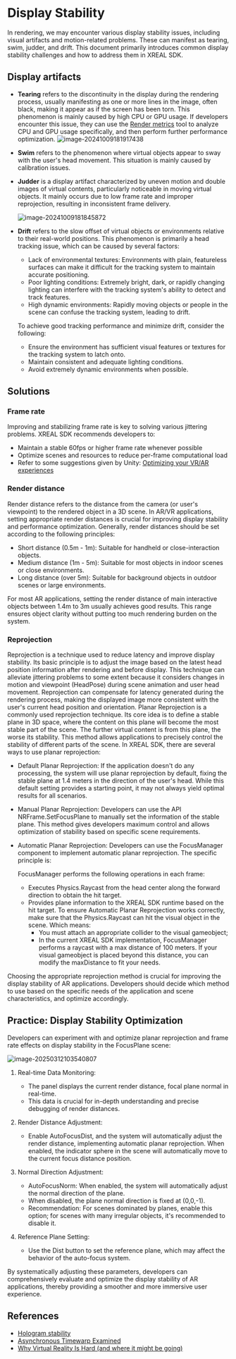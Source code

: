 # Display Stability
In rendering, we may encounter various display stability issues, including visual artifacts and motion-related problems. These can manifest as tearing, swim, judder, and drift. This document primarily introduces common display stability challenges and how to address them in XREAL SDK.

## Display artifacts

* **Tearing** refers to the discontinuity in the display during the rendering process, usually manifesting as one or more lines in the image, often black, making it appear as if the screen has been torn. This phenomenon is mainly caused by high CPU or GPU usage. If developers encounter this issue, they can use the [Render metrics](https://docs.xreal.com/Rendering/Render%20Metrics) tool to analyze CPU and GPU usage specifically, and then perform further performance optimization.
  ![image-20241009181917438](https://pub-8dffc52979c34362aa2dbe3a43f0792a.r2.dev/image-20241009181917438.png)

* **Swim** refers to the phenomenon where virtual objects appear to sway with the user's head movement. This situation is mainly caused by calibration issues. 
  
* **Judder** is a display artifact characterized by uneven motion and double images of virtual contents, particularly noticeable in moving virtual objects. It mainly occurs due to low frame rate and improper reprojection, resulting in inconsistent frame delivery.

  ![image-20241009181845872](https://pub-8dffc52979c34362aa2dbe3a43f0792a.r2.dev/image-20241009181845872.png)

* **Drift** refers to the slow offset of virtual objects or environments relative to their real-world positions. This phenomenon is primarily a head tracking issue, which can be caused by several factors:
  - Lack of environmental textures: Environments with plain, featureless surfaces can make it difficult for the tracking system to maintain accurate positioning.
  - Poor lighting conditions: Extremely bright, dark, or rapidly changing lighting can interfere with the tracking system's ability to detect and track features.
  - High dynamic environments: Rapidly moving objects or people in the scene can confuse the tracking system, leading to drift.
  
  To achieve good tracking performance and minimize drift, consider the following:
  
  - Ensure the environment has sufficient visual features or textures for the tracking system to latch onto.
  - Maintain consistent and adequate lighting conditions.
  - Avoid extremely dynamic environments when possible.

## Solutions

### Frame rate

Improving and stabilizing frame rate is key to solving various jittering problems. XREAL SDK recommends developers to:

- Maintain a stable 60fps or higher frame rate whenever possible
- Optimize scenes and resources to reduce per-frame computational load
- Refer to some suggestions given by Unity: [Optimizing your VR/AR experiences](https://learn.unity.com/tutorial/optimizing-your-vr-ar-experiences#5fe2ad02edbc2a08ce47222b)

### Render distance

Render distance refers to the distance from the camera (or user's viewpoint) to the rendered object in a 3D scene. In AR/VR applications, setting appropriate render distances is crucial for improving display stability and performance optimization.
Generally, render distances should be set according to the following principles:

- Short distance (0.5m - 1m): Suitable for handheld or close-interaction objects.
- Medium distance (1m - 5m): Suitable for most objects in indoor scenes or close environments.
- Long distance (over 5m): Suitable for background objects in outdoor scenes or large environments.

For most AR applications, setting the render distance of main interactive objects between 1.4m to 3m usually achieves good results. This range ensures object clarity without putting too much rendering burden on the system.

### Reprojection

Reprojection is a technique used to reduce latency and improve display stability. Its basic principle is to adjust the image based on the latest head position information after rendering and before display. This technique can alleviate jittering problems to some extent because it considers changes in motion and viewpoint (HeadPose) during scene animation and user head movement. Reprojection can compensate for latency generated during the rendering process, making the displayed image more consistent with the user's current head position and orientation.
Planar Reprojection is a commonly used reprojection technique. Its core idea is to define a stable plane in 3D space, where the content on this plane will become the most stable part of the scene. The further virtual content is from this plane, the worse its stability. This method allows applications to precisely control the stability of different parts of the scene.
In XREAL SDK, there are several ways to use planar reprojection:

* Default Planar Reprojection:
  If the application doesn't do any processing, the system will use planar reprojection by default, fixing the stable plane at 1.4 meters in the direction of the user's head. While this default setting provides a starting point, it may not always yield optimal results for all scenarios.

* Manual Planar Reprojection:
  Developers can use the API NRFrame.SetFocusPlane to manually set the information of the stable plane. This method gives developers maximum control and allows optimization of stability based on specific scene requirements.

* Automatic Planar Reprojection:
  Developers can use the FocusManager component to implement automatic planar reprojection. The specific principle is:
  
  FocusManager performs the following operations in each frame:
    - Executes Physics.Raycast from the head center along the forward direction to obtain the hit target.
    - Provides plane information to the XREAL SDK runtime based on the hit target.
      To ensure Automatic Planar Reprojection works correctly, make sure that the Physics.Raycast can hit the visual object in the scene. Which means:
      - You must attach an appropriate collider to the visual gameobject;
      - In the current XREAL SDK implementation, FocusManager performs a raycast with a max distance of 100 meters. If your visual gameobject is placed beyond this distance, you can modify the maxDistance to fit your needs.
  

Choosing the appropriate reprojection method is crucial for improving the display stability of AR applications. Developers should decide which method to use based on the specific needs of the application and scene characteristics, and optimize accordingly.
## Practice: Display Stability Optimization 

Developers can experiment with and optimize planar reprojection and frame rate effects on display stability in the FocusPlane scene:

![image-20250312103540807](https://pub-8dffc52979c34362aa2dbe3a43f0792a.r2.dev/image-20250312103540807.png)

1. Real-time Data Monitoring:

     - The panel displays the current render distance, focal plane normal in real-time.
     - This data is crucial for in-depth understanding and precise debugging of render distances.
2. Render Distance Adjustment:
     - Enable AutoFocusDist, and the system will automatically adjust the render distance, implementing automatic planar reprojection. When enabled, the indicator sphere in the scene will automatically move to the current focus distance position.
3. Normal Direction Adjustment:
     - AutoFocusNorm: When enabled, the system will automatically adjust the normal direction of the plane.
     - When disabled, the plane normal direction is fixed at (0,0,-1).
     - Recommendation: For scenes dominated by planes, enable this option; for scenes with many irregular objects, it's recommended to disable it.
4. Reference Plane Setting:
     - Use the Dist button to set the reference plane, which may affect the behavior of the auto-focus system.

By systematically adjusting these parameters, developers can comprehensively evaluate and optimize the display stability of AR applications, thereby providing a smoother and more immersive user experience.

## References

- [Hologram stability](https://learn.microsoft.com/en-us/windows/mixed-reality/develop/advanced-concepts/hologram-stability)
- [Asynchronous Timewarp Examined](https://developers.meta.com/horizon/blog/asynchronous-timewarp-examined/)
- [Why Virtual Reality Is Hard (and where it might be going)](https://media.steampowered.com/apps/valve/2013/MAbrashGDC2013.pdf)
